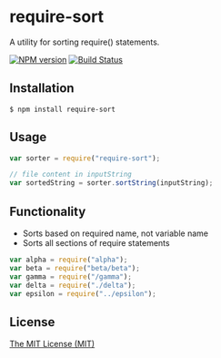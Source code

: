 # require-sort

A utility for sorting require() statements.

[![NPM version](https://img.shields.io/npm/v/require-sort.svg)](https://www.npmjs.com/package/require-sort)
[![Build Status](https://travis-ci.org/jmullo/require-sort.svg?branch=master)](https://travis-ci.org/jmullo/require-sort)

## Installation

```
$ npm install require-sort
```
## Usage

```js
var sorter = require("require-sort");

// file content in inputString
var sortedString = sorter.sortString(inputString);
```

## Functionality

- Sorts based on required name, not variable name
- Sorts all sections of require statements

```js
var alpha = require("alpha");
var beta = require("beta/beta");
var gamma = require("/gamma");
var delta = require("./delta");
var epsilon = require("../epsilon");
```

## License

[The MIT License (MIT)](https://github.com/jmullo/require-sort/blob/master/LICENSE)
